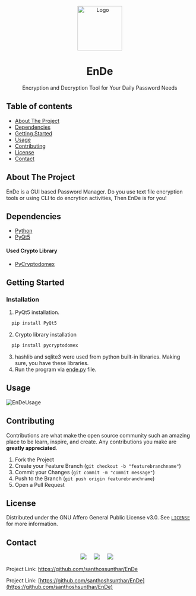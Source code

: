 <p align="center">
  <a href="https://github.com/santhossunthar/EnDe/">
    <img src="https://github.com/santhossunthar/EnDe/blob/main/logo/ende_logo.ico" alt="Logo" width="120" height="120">
  </a>

  <h1 align="center">EnDe</h1>
  
  <p align="center">
    Encryption and Decryption Tool for Your Daily Password Needs
  </p>
</p>

## Table of contents
- [About The Project](#about-the-project)
- [Dependencies](#dependencies)
- [Getting Started](#getting-started)
- [Usage](#usage)
- [Contributing](#contributing)
- [License](#license)
- [Contact](#contact)

## About The Project

EnDe is a GUI based Password Manager. Do you use text file encryption tools or using CLI to do encrytion activities, Then EnDe is for you!

## Dependencies

* [Python](https://python.com)
* [PyQt5](https://pypi.org/project/PyQt5/)

#### Used Crypto Library 

* [PyCryptodomex](https://pypi.org/project/pycryptodomex/)

## Getting Started

### Installation
1. PyQt5 installation.
```sh
  pip install PyQt5
```
2. Crypto library installation
```sh
  pip install pycryptodomex
```
3. hashlib and sqlite3 were used from python built-in libraries. Making sure, you have these libraries.
4. Run the program via [ende.py](https://github.com/santhossunthar/EnDe/blob/main/ende.py) file.

## Usage
![EnDeUsage](https://user-images.githubusercontent.com/88458150/133385313-0d9d0230-ede8-4641-9b2d-acf3a394bb19.gif)

## Contributing

Contributions are what make the open source community such an amazing place to be learn, inspire, and create. Any contributions you make are **greatly appreciated**.

1. Fork the Project
2. Create your Feature Branch (`git checkout -b "featurebranchname"`)
3. Commit your Changes (`git commit -m "commit message"`)
4. Push to the Branch (`git push origin featurebranchname`)
5. Open a Pull Request

## License

Distributed under the GNU Affero General Public License v3.0.  See [`LICENSE`](https://github.com/santhossunthar/EnDe/blob/main/LICENSE.md) for more information.

## Contact
<p align="center">
  <a target="_blank" href="https://www.linkedin.com/in/santhossunthar/"><img src="https://img.shields.io/badge/linkedin-%230077B5.svg?&style=for-the-badge&logo=linkedin&logoColor=white" /></a>&nbsp;&nbsp;&nbsp;&nbsp;
  <a target="_blank" href="https://twitter.com/santhossunthar"><img src="https://img.shields.io/badge/twitter-%231DA1F2.svg?&style=for-the-badge&logo=twitter&logoColor=white" /></a>&nbsp;&nbsp;&nbsp;&nbsp;
  <a href="mailto:santhoshsunthar@gmail.com?subject=Hello%20Santhos,%20From%20GitHub"><img src="https://img.shields.io/badge/gmail-%23D14836.svg?&style=for-the-badge&logo=gmail&logoColor=white" /></a>&nbsp;&nbsp;&nbsp;&nbsp;
</p> 

<p>Project Link: <a href="https://github.com/santhossunthar/EnDe">https://github.com/santhossunthar/EnDe</a></p>

Project Link: [https://github.com/santhoshsunthar/EnDe](https://github.com/santhoshsunthar/EnDe)
